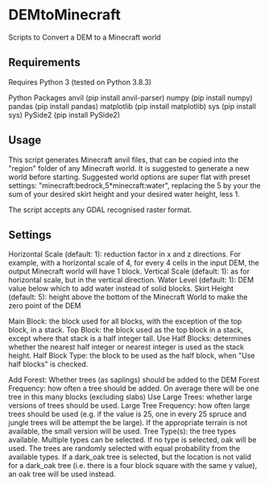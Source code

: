 # DEMtoMinecraft
Scripts to Convert a DEM to a Minecraft world


## Requirements
Requires Python 3 (tested on Python 3.8.3)

Python Packages
	anvil (pip install anvil-parser)
	numpy (pip install numpy)
	pandas (pip install pandas)
	matplotlib (pip install matplotlib)
	sys (pip install sys)
	PySide2 (pip install PySide2)

## Usage
This script generates Minecraft anvil files, that can be copied into the "region" folder of any Minecraft world. It is suggested to generate a new world before starting. Suggested world options are super flat with preset settings: "minecraft:bedrock,5*minecraft:water", replacing the 5 by your the sum of your desired skirt height and your desired water height, less 1.

The script accepts any GDAL recognised raster format.

## Settings
Horizontal Scale (default: 1): reduction factor in x and z directions. For example, with a horizontal scale of 4, for every 4 cells in the input DEM, the output Minecraft world will have 1 block.
Vertical Scale (default: 1): as for horizontal scale, but in the vertical direction.
Water Level (default: 1): DEM value below which to add water instead of solid blocks.
Skirt Height (default: 5): height above the bottom of the Minecraft World to make the zero point of the DEM

Main Block: the block used for all blocks, with the exception of the top block, in a stack.
Top Block: the block used as the top block in a stack, except where that stack is a half integer tall.
Use Half Blocks: determines whether the nearest half integer or nearest integer is used as the stack height.
Half Block Type: the block to be used as the half block, when "Use half blocks" is checked.

Add Forest: Whether trees (as saplings) should be added to the DEM
Forest Frequency: how often a tree should be added. On average there will be one tree in this many blocks (excluding slabs)
Use Large Trees: whether large versions of trees should be used.
Large Tree Frequency: how often large trees should be used (e.g. if the value is 25, one in every 25 spruce and jungle trees will be attempt the be large). If the appropriate terrain is not available, the small version will be used.
Tree Type(s): the tree types available. Multiple types can be selected. If no type is selected, oak will be used. The trees are randomly selected with equal probability from the available types. If a dark_oak tree is selected, but the location is not valid for a dark_oak tree (i.e. there is a four block square with the same y value), an oak tree will be used instead.
